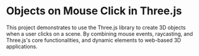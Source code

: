 # Objects on Mouse Click in Three.js
This project demonstrates to use the Three.js library to create 3D objects when a user clicks on a scene. By combining mouse events, raycasting, and Three.js's core functionalities, and dynamic elements to web-based 3D applications.
